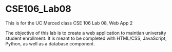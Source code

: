 # CSE106_Lab08
This is for the UC Merced class CSE 106 Lab 08, Web App 2

The objective of this lab is to create a web application to maintian university student enrollment. It is meant to be completed with HTML/CSS, JavaScript, Python, as well as a database component. 

